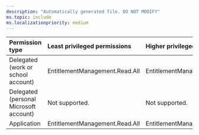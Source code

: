 ```yaml
---
description: "Automatically generated file. DO NOT MODIFY"
ms.topic: include
ms.localizationpriority: medium
---
```


|Permission type|Least privileged permissions|Higher privileged permissions|
|:---|:---|:---|
|Delegated (work or school account)|EntitlementManagement.Read.All|EntitlementManagement.ReadWrite.All|
|Delegated (personal Microsoft account)|Not supported.|Not supported.|
|Application|EntitlementManagement.Read.All|EntitlementManagement.ReadWrite.All|

